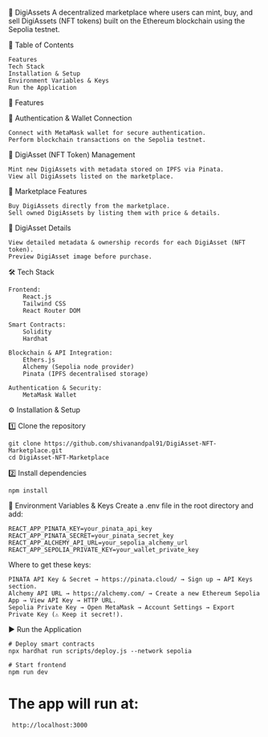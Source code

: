 
💎 DigiAssets
A decentralized marketplace where users can mint, buy, and sell DigiAssets (NFT tokens) built on the Ethereum blockchain using the Sepolia testnet.

📌 Table of Contents

    Features
    Tech Stack
    Installation & Setup
    Environment Variables & Keys
    Run the Application

🚀 Features




🔐 Authentication & Wallet Connection

    Connect with MetaMask wallet for secure authentication.
    Perform blockchain transactions on the Sepolia testnet.

🎨 DigiAsset (NFT Token) Management

    Mint new DigiAssets with metadata stored on IPFS via Pinata.
    View all DigiAssets listed on the marketplace.

🛒 Marketplace Features

    Buy DigiAssets directly from the marketplace.
    Sell owned DigiAssets by listing them with price & details.

📑 DigiAsset Details

    View detailed metadata & ownership records for each DigiAsset (NFT token).
    Preview DigiAsset image before purchase.
    
🛠 Tech Stack

    Frontend:
        React.js
        Tailwind CSS
        React Router DOM
    
    Smart Contracts:
        Solidity
        Hardhat
    
    Blockchain & API Integration:
        Ethers.js
        Alchemy (Sepolia node provider)
        Pinata (IPFS decentralised storage)
    
    Authentication & Security:
        MetaMask Wallet

⚙️ Installation & Setup

1️⃣ Clone the repository

    git clone https://github.com/shivanandpal91/DigiAsset-NFT-Marketplace.git
    cd DigiAsset-NFT-Marketplace
2️⃣ Install dependencies

    npm install
    
🔑 Environment Variables & Keys
Create a .env file in the root directory and add:

    REACT_APP_PINATA_KEY=your_pinata_api_key
    REACT_APP_PINATA_SECRET=your_pinata_secret_key
    REACT_APP_ALCHEMY_API_URL=your_sepolia_alchemy_url
    REACT_APP_SEPOLIA_PRIVATE_KEY=your_wallet_private_key
Where to get these keys:

    PINATA API Key & Secret → https://pinata.cloud/ → Sign up → API Keys section.
    Alchemy API URL → https://alchemy.com/ → Create a new Ethereum Sepolia App → View API Key → HTTP URL.
    Sepolia Private Key → Open MetaMask → Account Settings → Export Private Key (⚠ Keep it secret!).


▶️ Run the Application

    # Deploy smart contracts
    npx hardhat run scripts/deploy.js --network sepolia
    
    # Start frontend
    npm run dev
    
# The app will run at:

     http://localhost:3000
